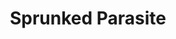 ---
slug: sprunked-parasite-1391
title: Sprunked Parasite
description: "Sprunked Parasite is an exciting online game. Play for free directly in your browser!"
icon: /images/popular_mods/Sprunked Parasite.png
url: https://wowtbc.net/sprunkin/sprunked-parasite/index.html
previewImage: /images/popular_mods/Sprunked Parasite.png
type: popular mods

# SEO配置
seo:
  title: "Sprunked Parasite - Play Free Online Game | Fun Browser Games"
  description: "Sprunked Parasite - Play this fun online game for free in your browser. No download required!"
  ogImage: "/images/popular_mods/Sprunked Parasite.png"
  keywords: "sprunked-parasite-1391, online game, browser game, free game, popular mods game, play online"

videoUrls:
  - https://www.youtube.com/embed/example1
  - https://www.youtube.com/embed/example2

whyPlay:
  title: "Why Play Sprunked Parasite?"
  items:
    - "Immersive Gameplay: Sprunked Parasite offers an engaging and immersive gaming experience that will keep you entertained for hours"
    - "Challenging Levels: Test your skills with increasingly difficult challenges and obstacles"
    - "Beautiful Graphics: Enjoy stunning visuals and smooth animations that bring the game world to life"
    - "Regular Updates: New content and features are added regularly to keep the game fresh and exciting"
    - "Free to Play: Experience all the fun without spending a penny"
    - "Community Features: Connect with other players, share strategies, and compete for high scores"
    - "Cross-Platform: Play on any device with a web browser, no downloads required"

features:
  title: "Key Features of Sprunked Parasite"
  image: "/images/popular_mods/Sprunked Parasite.png"
  items:
    - "Intuitive Controls: Easy to learn controls make Sprunked Parasite accessible for players of all skill levels"
    - "Multiple Game Modes: Enjoy various gameplay options that provide different challenges and experiences"
    - "Character Customization: Personalize your gaming experience with unique characters and items"
    - "Achievement System: Complete special tasks to earn rewards and recognition"
    - "Leaderboards: Compete with players worldwide and see who can achieve the highest scores"

characteristics:
  title: "Game Characteristics"
  image: "/images/popular_mods/Sprunked Parasite.png"
  items:
    - "Genre: Popular mods game with elements of strategy and skill"
    - "Difficulty: Suitable for both casual gamers and those seeking a challenge"
    - "Play Time: Quick sessions or extended gameplay, depending on your preference"
    - "Art Style: Vibrant and engaging visuals that enhance the gaming experience"
    - "Sound Design: Immersive audio that complements the gameplay perfectly"

info: "Sprunked Parasite is an exciting online game that offers players a unique and engaging gaming experience. With its intuitive controls, stunning visuals, and challenging gameplay, Sprunked Parasite provides hours of entertainment for players of all ages and skill levels. Whether you're looking for a quick gaming session during a break or an extended play session, Sprunked Parasite delivers an immersive experience that will keep you coming back for more. The game features multiple levels of increasing difficulty, ensuring that players are constantly challenged as they progress. With regular updates adding new content and features, Sprunked Parasite remains fresh and exciting, providing endless entertainment options for its growing community of players."

howToPlayIntro: "Welcome to Sprunked Parasite! This guide will walk you through the basics and help you master the game. Whether you're a beginner or looking to improve your skills, these tips and instructions will enhance your gaming experience."

howToPlaySteps:
  - title: "Getting Started"
    description: "Begin your Sprunked Parasite adventure by familiarizing yourself with the controls. Use your keyboard or mouse to navigate through the game interface. The tutorial will guide you through the basic mechanics and help you understand the objectives."
  - title: "Understanding the Objectives"
    description: "In Sprunked Parasite, your main goal is to progress through levels by completing specific objectives. Each level presents unique challenges that require different strategies and approaches."
  - title: "Mastering the Controls"
    description: "Practice using the controls to improve your precision and reaction time. Sprunked Parasite requires quick reflexes and strategic thinking to overcome obstacles and defeat opponents."
  - title: "Utilizing Power-ups"
    description: "Collect power-ups throughout the game to enhance your abilities and overcome difficult challenges. Each power-up offers unique advantages that can be crucial for success."
  - title: "Developing Strategies"
    description: "As you progress in Sprunked Parasite, develop effective strategies for different scenarios. Analyze patterns, anticipate challenges, and adapt your approach to maximize your performance."

faq:
  title: "Frequently Asked Questions about Sprunked Parasite"
  items:
    - question: "Is Sprunked Parasite free to play?"
      answer: "Yes, Sprunked Parasite is completely free to play directly in your web browser. No downloads or purchases are required to enjoy the full game experience."
    - question: "Can I play Sprunked Parasite on mobile devices?"
      answer: "Yes, Sprunked Parasite is optimized for both desktop and mobile play. You can enjoy the game on any device with a web browser and internet connection."
    - question: "Are there any in-game purchases?"
      answer: "While Sprunked Parasite is free to play, there may be optional in-game purchases available for cosmetic items or additional features that don't affect core gameplay."
    - question: "How often is Sprunked Parasite updated?"
      answer: "The developers regularly update Sprunked Parasite with new content, features, and improvements based on player feedback and game performance."
    - question: "Can I play Sprunked Parasite offline?"
      answer: "Currently, Sprunked Parasite requires an internet connection to play as it's a browser-based online game."
    - question: "Is Sprunked Parasite suitable for children?"
      answer: "Yes, Sprunked Parasite is designed to be family-friendly and suitable for players of all ages."
    - question: "How do I report bugs or issues?"
      answer: "If you encounter any problems while playing Sprunked Parasite, you can report them through the game's support page or contact the developers directly through their website."
    - question: "Still Have Questions?"
      answer: "If you have additional questions about Sprunked Parasite that aren't covered in this FAQ, please visit our support center or contact our customer service team for assistance."
---